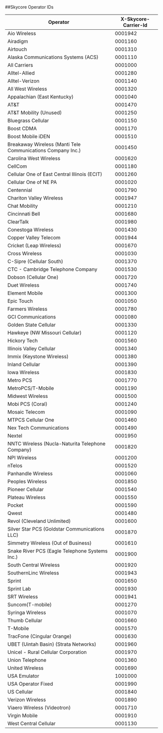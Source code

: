 ##Skycore Operator IDs

|Operator|X-Skycore-Carrier-Id|
| ---------------------------- | ------------------------- |
|Aio Wireless|0001942|
|Airadigm|0001160|
|Airtouch|0001310|
|Alaska Communications Systems (ACS)|0001110|
|All Carriers|0001000|
|Alltel-Allied|0001280|
|Alltel-Verizon|0001140|
|All West Wireless|0001320|
|Appalachian (East Kentucky)|0001040|
|AT&T|0001470|
|AT&T Mobility (Unused)|0001250|
|Bluegrass Cellular|0001150|
|Boost CDMA|0001170|
|Boost Mobile iDEN|0001510|
|Breakaway Wireless (Manti Tele Communications Company Inc.)|0001450|
|Carolina West Wireless|0001620|
|CellCom|0001180|
|Cellular One of East Central Illinois (ECIT)|0001260|
|Cellular One of NE PA |0001020|
|Centennial|0001790|
|Chariton Valley Wireless|0001947|
|Chat Mobility|0001210|
|Cincinnati Bell|0001680|
|ClearTalk|0001980|
|Conestoga Wireless|0001430|
|Copper Valley Telecom|0001944|
|Cricket (Leap Wireless)|0001670|
|Cross Wireless|0001030|
|C-Sipre (Cellular South)|0001370|
|CTC - Cambridge Telephone Company|0001530|
|Dobson (Cellular One)|0001720|
|Duet Wireless|0001740|
|Element Mobile|0001300|
|Epic Touch|0001050|
|Farmers Wireless|0001780|
|GCI Communications|0001080|
|Golden State Cellular|0001330|
|Hawkeye (NW Missouri Cellular)|0001120|
|Hickory Tech|0001560|
|Illinois Valley Cellular|0001340|
|Immix (Keystone Wireless)|0001380|
|Inland Cellular |0001390|
|Iowa Wireless|0001830|
|Metro PCS|0001770|
|MetroPCS/T-Mobile|0001190|
|Midwest Wireless|0001500|
|Mobi PCS (Coral)|0001240|
|Mosaic Telecom |0001090|
|MTPCS Cellular One|0001460|
|Nex Tech Communications|0001490|
|Nextel|0001950|
|NNTC Wireless (Nucla-Naturita Telephone Company)|0001820|
|NPI Wireless|0001200|
|nTelos|0001520|
|Panhandle Wireless|0001060|
|Peoples Wireless|0001850|
|Pioneer Cellular|0001540|
|Plateau Wireless|0001550|
|Pocket|0001590|
|Qwest|0001480|
|Revol (Cleveland Unlimited)|0001600|
|Silver Star PCS (Goldstar Communications LLC)|0001870|
|Simmetry Wireless (Out of Business)|0001610|
|Snake River PCS (Eagle Telephone Systems Inc.)|0001900|
|South Central Wireless|0001920|
|SouthernLinc Wireless|0001943|
|Sprint|0001650|
|Sprint Lab|0001930|
|SRT Wireless|0001941|
|Suncom(T-mobile)|0001270|
|Syringa Wireless|0001070|
|Thumb Cellular|0001660|
|T-Mobile|0001570|
|TracFone (Cingular Orange)|0001630|
|UBET (Uintah Basin) (Strata Networks)|0001960|
|Unicel - Rural Cellular Corporation|0001970|
|Union Telephone|0001360|
|United Wireless|0001690|
|USA Emulator|1001000|
|USA Operator Fixed|0001990|
|US Cellular |0001840|
|Verizon Wireless|0001890|
|Viaero Wireless (Videotron)|0001710|
|Virgin Mobile|0001910|
|West Central Cellular |0001130|
